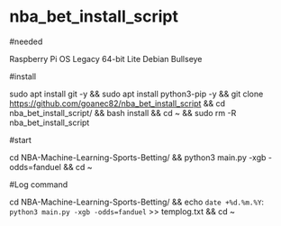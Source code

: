 # nba_bet_install_script

#needed

Raspberry Pi OS Legacy 64-bit Lite Debian Bullseye

#install

sudo apt install git -y && sudo apt install python3-pip -y && git clone https://github.com/goanec82/nba_bet_install_script && cd nba_bet_install_script/ && bash install && cd ~ && sudo rm -R nba_bet_install_script

#start

cd NBA-Machine-Learning-Sports-Betting/ && python3 main.py -xgb -odds=fanduel && cd ~

#Log command

cd NBA-Machine-Learning-Sports-Betting/ && echo `date +%d.%m.%Y`: `python3 main.py -xgb -odds=fanduel` >> templog.txt && cd ~
